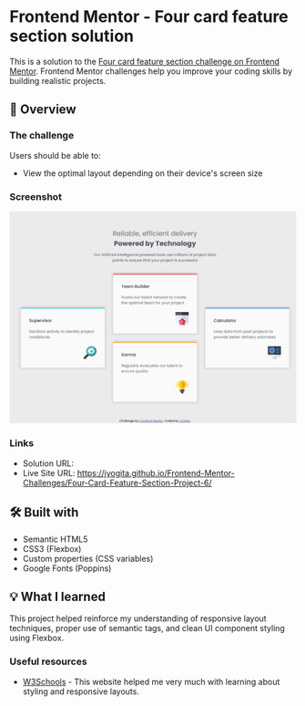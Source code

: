 # Frontend Mentor - Four card feature section solution

This is a solution to the [Four card feature section challenge on Frontend Mentor](https://www.frontendmentor.io/challenges/four-card-feature-section-weK1eFYK). Frontend Mentor challenges help you improve your coding skills by building realistic projects. 

## 🎯 Overview

### The challenge

Users should be able to:

- View the optimal layout depending on their device's screen size

### Screenshot

![](./screenshot.png)

### Links

- Solution URL: 
- Live Site URL: https://jyogita.github.io/Frontend-Mentor-Challenges/Four-Card-Feature-Section-Project-6/

## 🛠 Built with

- Semantic HTML5
- CSS3 (Flexbox)
- Custom properties (CSS variables)
- Google Fonts (Poppins)

## 💡 What I learned

This project helped reinforce my understanding of responsive layout techniques, proper use of semantic tags, and clean UI component styling using Flexbox.

### Useful resources

- [W3Schools](https://www.w3schools.com/) - This website helped me very much with learning about styling and responsive layouts.